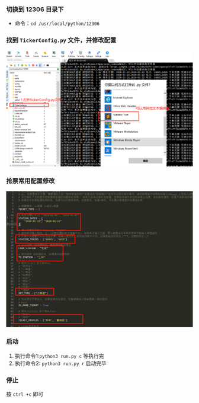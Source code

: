 ### 切换到 12306 目录下
- 命令：`cd /usr/local/python/12306`

### 找到 `TickerConfig.py` 文件，并修改配置
![TickerConfig.py](./imgs/1579329667.jpg)

### 抢票常用配置修改
![Ticker](./imgs/1579329962.jpg)

### 启动
1. 执行命令1:`python3 run.py c`   等执行完
2. 执行命令2: `python3 run.py r` 启动完毕

### 停止
按 `ctrl +c` 即可

